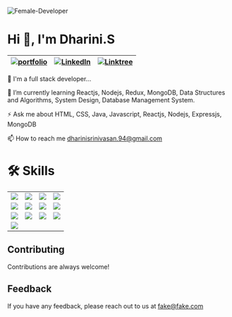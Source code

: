 
![Female-Developer](https://github.com/Dharini-MernStack/Dharini-S/assets/76996610/947351b2-08c6-477e-84c0-e263572a85fe)

                      
# **Hi 👋, I'm Dharini.S**


| [![portfolio](https://img.shields.io/badge/my_portfolio-000?style=for-the-badge&logo=ko-fi&logoColor=white)](https://dharini-portfolio.onrender.com/) | [![LinkedIn](https://img.shields.io/badge/LinkedIn-0077B5?style=for-the-badge&logo=linkedin&logoColor=white)](https://www.linkedin.com/in/dharini-srinivasaan/) | [![Linktree](https://img.shields.io/badge/linktree-39E09B?style=for-the-badge&logo=linktree&logoColor=white)](https://linktr.ee/dharini.94) |
| --- | --- | --- |

🚀 I'm a full stack developer...

🌱 I’m currently learning Reactjs, Nodejs, Redux, MongoDB, Data Structures and Algorithms, System Design, Database Management System.

⚡ Ask me about HTML, CSS, Java, Javascript, Reactjs, Nodejs, Expressjs, MongoDB

📫 How to reach me dharinisrinivasan.94@gmail.com


# **🛠 Skills**

| | | | |
| --- | --- | --- | --- |
| ![](https://img.shields.io/badge/HTML5-E34F26?style=for-the-badge&logo=html5&logoColor=white) | ![](https://img.shields.io/badge/CSS3-1572B6?style=for-the-badge&logo=css3&logoColor=white) | ![](https://img.shields.io/badge/JavaScript-F7DF1E?style=for-the-badge&logo=javascript&logoColor=black) | ![](https://img.shields.io/badge/Node.js-43853D?style=for-the-badge&logo=node.js&logoColor=white) |
| ![](https://img.shields.io/badge/Express.js-404D59?style=for-the-badge) | ![](https://img.shields.io/badge/React-20232A?style=for-the-badge&logo=react&logoColor=61DAFB) | ![](https://img.shields.io/badge/Tailwind_CSS-38B2AC?style=for-the-badge&logo=tailwind-css&logoColor=white) | ![](https://img.shields.io/badge/Bootstrap-563D7C?style=for-the-badge&logo=bootstrap&logoColor=white) |
| ![](https://img.shields.io/badge/Redux-593D88?style=for-the-badge&logo=redux&logoColor=white) | ![](https://img.shields.io/badge/React_Router-CA4245?style=for-the-badge&logo=react-router&logoColor=white) | ![](https://img.shields.io/badge/MongoDB-4EA94B?style=for-the-badge&logo=mongodb&logoColor=white) | ![](https://img.shields.io/badge/Netlify-00C7B7?style=for-the-badge&logo=netlify&logoColor=white) |
| ![](https://img.shields.io/badge/json%20web%20tokens-323330?style=for-the-badge&logo=json-web-tokens&logoColor=pink) | | | |


## **Contributing**

Contributions are always welcome!



## **Feedback**

If you have any feedback, please reach out to us at fake@fake.com


